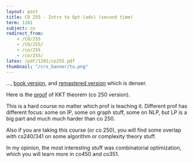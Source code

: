 ```yaml
---
layout: post
title: CO 255 - Intro to Opt (adv) (second time)
term: 1201
subject: co
redirect_from:
    - /CO/255
    - /CO/255/
    - /co/255
    - /co/255/
latex: /pdf/1201/co255.pdf
thumbnail: "/crs_banner/tu.png"
---
```


..., [book version](/pdf/1201/co255_book.pdf), and [remastered version](/pdf/1201/co255_remastered.pdf) which is denser.

Here is the [proof](/pdf/1201/KKT-theorem.pdf) of KKT theorem (co 250 version).

This is a hard course no matter which prof is teaching it. Different prof has different focus: some on IP, some on graph stuff, some on NLP, but LP is a big part and much much harder than co 250.

Also if you are taking this course (or co 250), you will find some overlap with cs240/341 on some algorithm or complexity theory stuff.

In my opinion, the most interesting stuff was combinatorial optimization, which you will learn more in co450 and co351.
